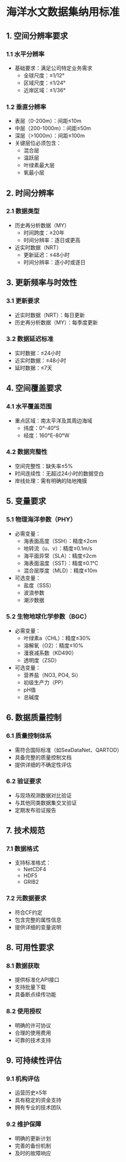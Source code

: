 # 海洋水文数据集纳用标准

## 1. 空间分辨率要求

### 1.1 水平分辨率
- 基础要求：满足公司特定业务需求
  - 全球尺度：≤1/12°
  - 区域尺度：≤1/24°
  - 近岸区域：≤1/36°

### 1.2 垂直分辨率
- 表层（0-200m）：间距≤10m
- 中层（200-1000m）：间距≤50m
- 深层（>1000m）：间距≤100m
- 关键层位必须包含：
  - 混合层
  - 温跃层
  - 叶绿素最大层
  - 氧最小层

## 2. 时间分辨率

### 2.1 数据类型
- 历史再分析数据（MY）
  - 时间跨度：≥20年
  - 时间分辨率：逐日或更高
- 近实时数据（NRT）
  - 更新延迟：≤48小时
  - 时间分辨率：逐小时或逐日

## 3. 更新频率与时效性

### 3.1 更新要求
- 近实时数据（NRT）：每日更新
- 历史再分析数据（MY）：每季度更新

### 3.2 数据延迟标准
- 实时数据：≤24小时
- 近实时数据：≤48小时
- 延时数据：≤7天

## 4. 空间覆盖要求

### 4.1 水平覆盖范围
- 重点区域：南太平洋及其周边海域
  - 纬度：0°-40°S
  - 经度：160°E-80°W

### 4.2 数据完整性
- 空间完整性：缺失率≤5%
- 时间连续性：无超过24小时的数据空白
- 岸线处理：需有明确的陆地掩膜

## 5. 变量要求

### 5.1 物理海洋参数（PHY）
- 必需变量：
  - 海表面高度（SSH）：精度≤2cm
  - 地转流（u、v）：精度≤0.1m/s
  - 海平面异常（SLA）：精度≤2cm
  - 海表面温度（SST）：精度≤0.1℃
  - 混合层厚度（MLD）：精度≤10m
- 可选变量：
  - 盐度（SSS）
  - 波浪参数
  - 潮汐数据

### 5.2 生物地球化学参数（BGC）
- 必需变量：
  - 叶绿素a（CHL）：精度≤30%
  - 溶解氧（O2）：精度≤10%
  - 漫衰减系数（KD490）
  - 透明度（ZSD）
- 可选变量：
  - 营养盐（NO3, PO4, Si）
  - 初级生产力（PP）
  - pH值
  - 总碱度

## 6. 数据质量控制

### 6.1 质量控制体系
- 需符合国际标准（如SeaDataNet、QARTOD）
- 具备完整的质量控制文档
- 提供详细的不确定性评估

### 6.2 验证要求
- 与现场观测数据对比验证
- 与其他同类数据集交叉验证
- 定期发布验证报告

## 7. 技术规范

### 7.1 数据格式
- 支持标准格式：
  - NetCDF4
  - HDF5
  - GRIB2

### 7.2 元数据要求
- 符合CF约定
- 包含完整的属性信息
- 提供详细的变量说明

## 8. 可用性要求

### 8.1 数据获取
- 提供标准化API接口
- 支持批量下载
- 具备断点续传功能

### 8.2 使用授权
- 明确的许可协议
- 合理的使用费用
- 可靠的技术支持

## 9. 可持续性评估

### 9.1 机构评估
- 运营历史≥5年
- 具有稳定的资金支持
- 拥有专业的技术团队

### 9.2 维护保障
- 明确的更新计划
- 完善的备份机制
- 及时的故障响应